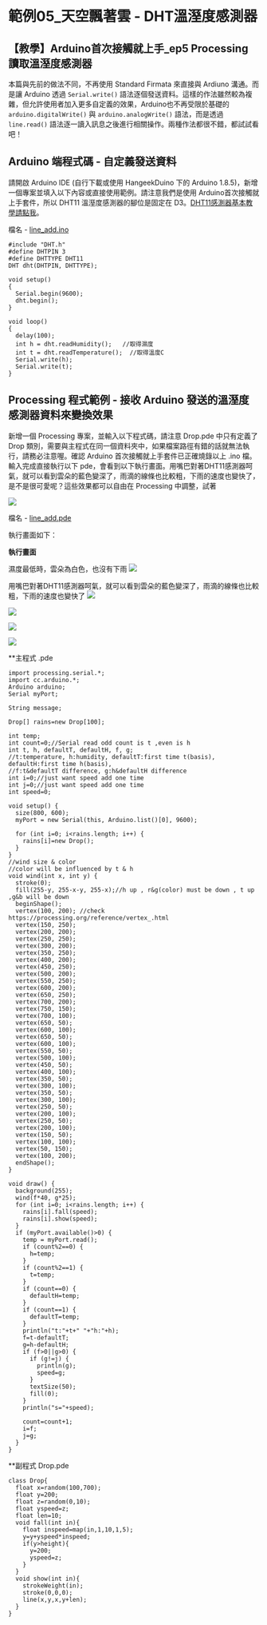 # 範例05\_天空飄著雲 - DHT溫溼度感測器

## 【教學】Arduino首次接觸就上手\_ep5 Processing 讀取溫溼度感測器

本篇與先前的做法不同，不再使用 Standard Firmata 來直接與 Ardiuno 溝通。而是讓 Arduino 透過 `Serial.write()` 語法逐個發送資料。這樣的作法雖然較為複雜，但允許使用者加入更多自定義的效果，Arduino也不再受限於基礎的 `arduino.digitalWrite()` 與 `arduino.analogWrite()` 語法，而是透過 `line.read()` 語法逐一讀入訊息之後進行相關操作。兩種作法都很不錯，都試試看吧！

## Arduino 端程式碼 - 自定義發送資料

請開啟 Arduino IDE \(自行下載或使用 HangeekDuino 下的 Arduino 1.8.5\)，新增一個專案並填入以下內容或直接使用範例。請注意我們是使用 Arduino首次接觸就上手套件，所以 DHT11 溫溼度感測器的腳位是固定在 D3。[DHT11感測器基本教學請點我](https://cavedu.gitbook.io/cavedu/hangeekduino/samplecode/input_module/dht11sensor)。

檔名 - [line\_add.ino](https://github.com/cavedunissin/boson/tree/master/processing_arduino/example/rain)

```text
#include "DHT.h"
#define DHTPIN 3
#define DHTTYPE DHT11
DHT dht(DHTPIN, DHTTYPE);

void setup()
{
  Serial.begin(9600);
  dht.begin(); 
}

void loop()
{
  delay(100);
  int h = dht.readHumidity();   //取得濕度
  int t = dht.readTemperature();  //取得溫度C
  Serial.write(h);
  Serial.write(t);  
} 
```

## Processing 程式範例 - 接收 Arduino 發送的溫溼度感測器資料來變換效果

新增一個 Processing 專案，並輸入以下程式碼，請注意 Drop.pde 中只有定義了 Drop 類別，需要與主程式在同一個資料夾中，如果檔案路徑有錯的話就無法執行，請務必注意喔。確認 Arduino 首次接觸就上手套件已正確燒錄以上 .ino 檔。輸入完成直接執行以下 pde，會看到以下執行畫面。用嘴巴對著DHT11感測器呵氣，就可以看到雲朵的藍色變深了，雨滴的線條也比較粗，下雨的速度也變快了，是不是很可愛呢？這些效果都可以自由在 Processing 中調整，試著

![](../../.gitbook/assets/processing_arduino_ex05_01.png)

檔名 - [line\_add.pde](https://github.com/cavedunissin/boson/tree/master/processing_arduino/example/wave)

執行畫面如下：

**執行畫面**  

濕度最低時，雲朵為白色，也沒有下雨
![](../../.gitbook/assets/processing_arduino_ex05_02.png)

用嘴巴對著DHT11感測器呵氣，就可以看到雲朵的藍色變深了，雨滴的線條也比較粗，下雨的速度也變快了
![](../../.gitbook/assets/processing_arduino_ex05_03.png)

![](../../.gitbook/assets/processing_arduino_ex05_04.png)

![](../../.gitbook/assets/processing_arduino_ex05_05.png)

![](../../.gitbook/assets/processing_arduino_ex05_05.png)

**主程式  .pde  

```text
import processing.serial.*;
import cc.arduino.*;
Arduino arduino;
Serial myPort;

String message;

Drop[] rains=new Drop[100];

int temp;
int count=0;//Serial read odd count is t ,even is h
int t, h, defaultT, defaultH, f, g;
//t:temperature, h:humidity, defaultT:first time t(basis), defaultH:first time h(basis), 
//f:t&defaultT difference, g:h&defaultH difference
int i=0;//just want speed add one time
int j=0;//just want speed add one time
int speed=0;

void setup() {
  size(800, 600);
  myPort = new Serial(this, Arduino.list()[0], 9600);

  for (int i=0; i<rains.length; i++) {
    rains[i]=new Drop();
  }
}
//wind size & color
//color will be influenced by t & h
void wind(int x, int y) {
  stroke(0);
  fill(255-y, 255-x-y, 255-x);//h up , r&g(color) must be down , t up ,g&b will be down
  beginShape();  
  vertex(100, 200); //check https://processing.org/reference/vertex_.html
  vertex(150, 250);
  vertex(200, 200);
  vertex(250, 250);
  vertex(300, 200);
  vertex(350, 250);
  vertex(400, 200);
  vertex(450, 250);
  vertex(500, 200);
  vertex(550, 250);
  vertex(600, 200);
  vertex(650, 250);
  vertex(700, 200);
  vertex(750, 150);
  vertex(700, 100);
  vertex(650, 50);
  vertex(600, 100);
  vertex(650, 50);
  vertex(600, 100);
  vertex(550, 50);
  vertex(500, 100);
  vertex(450, 50);
  vertex(400, 100);
  vertex(350, 50);
  vertex(300, 100);
  vertex(350, 50);
  vertex(300, 100);
  vertex(250, 50);
  vertex(200, 100);
  vertex(250, 50);
  vertex(200, 100);
  vertex(150, 50);
  vertex(100, 100);
  vertex(50, 150);
  vertex(100, 200);
  endShape();
}

void draw() {
  background(255);
  wind(f*40, g*25);
  for (int i=0; i<rains.length; i++) {
    rains[i].fall(speed);
    rains[i].show(speed);
  }
  if (myPort.available()>0) {
    temp = myPort.read(); 
    if (count%2==0) {
      h=temp;
    }
    if (count%2==1) {
      t=temp;
    }
    if (count==0) {
      defaultH=temp;
    }
    if (count==1) {
      defaultT=temp;
    }
    println("t:"+t+" "+"h:"+h);
    f=t-defaultT;
    g=h-defaultH;
    if (f>0||g>0) {
      if (g!=j) {
        println(g);
        speed=g;
      }
      textSize(50);
      fill(0);
    }  
    println("s="+speed);

    count=count+1;
    i=f;
    j=g;
  }
}
```

**副程式 Drop.pde  

```text
class Drop{
  float x=random(100,700);
  float y=200;
  float z=random(0,10);
  float yspeed=z;
  float len=10;
  void fall(int in){
    float inspeed=map(in,1,10,1,5);
    y=y+yspeed*inspeed;
    if(y>height){
      y=200;
      yspeed=z;
    }
  }
  void show(int in){
    strokeWeight(in);
    stroke(0,0,0);
    line(x,y,x,y+len);
  }
}
```
